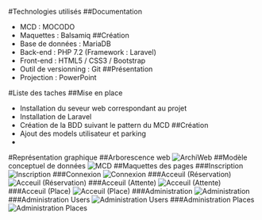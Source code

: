 #Technologies utilisés
##Documentation
* MCD : MOCODO
* Maquettes : Balsamiq
##Création
* Base de données : MariaDB
* Back-end : PHP 7.2 (Framework : Laravel)
* Front-end : HTML5 / CSS3 / Bootstrap
* Outil de versionning : Git
##Présentation
* Projection : PowerPoint

#Liste des taches
##Mise en place
- Installation du seveur web correspondant au projet
- Installation de Laravel
- Création de la BDD suivant le pattern du MCD
##Création
- Ajout des models utilisateur et parking
- 

#Représentation graphique
##Arborescence web
![ArchiWeb](Images/siteMap.png)
##Modèle conceptuel de données
![MCD](Images/Parkings.svg)
##Maquettes des pages
###Inscription 
![Inscription](Images/balsamiq/Inscription.png)
###Connexion 
![Connexion](Images/balsamiq/Connexion.png)
###Acceuil (Réservation) 
![Acceuil (Réservation)](Images/balsamiq/Acceuil1.png)
###Acceuil (Attente) 
![Acceuil (Attente)](Images/balsamiq/Acceuil2.png)
###Acceuil (Place) 
![Acceuil (Place)](Images/balsamiq/Acceuil3.png)
###Administration 
![Administration](Images/balsamiq/Administration.png)
###Administration Users 
![Administration Users](Images/balsamiq/Admin1.png)
###Administration Places 
![Administration Places](Images/balsamiq/Admin2.png)